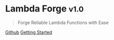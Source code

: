 # Lambda Forge <small>v1.0</small>

> Forge Reliable Lambda Functions with Ease

[Github](https://github.com/mikemather/lambda-restful)
[Getting Started](quickstart.md)
